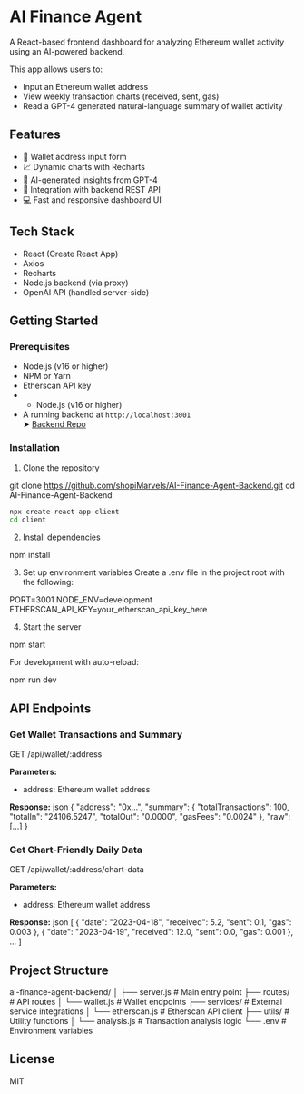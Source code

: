 # AI Finance Agent

A React-based frontend dashboard for analyzing Ethereum wallet activity using an AI-powered backend.

This app allows users to:
- Input an Ethereum wallet address
- View weekly transaction charts (received, sent, gas)
- Read a GPT-4 generated natural-language summary of wallet activity
  
## Features

- 🎯 Wallet address input form
- 📈 Dynamic charts with Recharts
- 🧠 AI-generated insights from GPT-4
- 🔁 Integration with backend REST API
- 💻 Fast and responsive dashboard UI

## Tech Stack

- React (Create React App)
- Axios
- Recharts
- Node.js backend (via proxy)
- OpenAI API (handled server-side)

## Getting Started

### Prerequisites

- Node.js (v16 or higher)
- NPM or Yarn
- Etherscan API key
- - Node.js (v16 or higher)
- A running backend at `http://localhost:3001`  
  ➤ [Backend Repo](https://github.com/shopiMarvels/AI-Finance-Agent-Backend)

### Installation

1. Clone the repository
   
git clone https://github.com/shopiMarvels/AI-Finance-Agent-Backend.git
   cd AI-Finance-Agent-Backend
   ```bash
   npx create-react-app client
   cd client
   ```

2. Install dependencies
   
npm install


3. Set up environment variables
   Create a .env file in the project root with the following:
   
PORT=3001
   NODE_ENV=development
   ETHERSCAN_API_KEY=your_etherscan_api_key_here


4. Start the server
   
npm start

   
   For development with auto-reload:
   
npm run dev


## API Endpoints

### Get Wallet Transactions and Summary

GET /api/wallet/:address


**Parameters:**
- address: Ethereum wallet address

**Response:**
json
{
  "address": "0x...",
  "summary": {
    "totalTransactions": 100,
    "totalIn": "24106.5247",
    "totalOut": "0.0000",
    "gasFees": "0.0024"
  },
  "raw": [...]
}


### Get Chart-Friendly Daily Data

GET /api/wallet/:address/chart-data


**Parameters:**
- address: Ethereum wallet address

**Response:**
json
[
  { "date": "2023-04-18", "received": 5.2, "sent": 0.1, "gas": 0.003 },
  { "date": "2023-04-19", "received": 12.0, "sent": 0.0, "gas": 0.001 },
  ...
]


## Project Structure

ai-finance-agent-backend/
│
├── server.js           # Main entry point
├── routes/             # API routes
│   └── wallet.js       # Wallet endpoints
├── services/           # External service integrations
│   └── etherscan.js    # Etherscan API client
├── utils/              # Utility functions
│   └── analysis.js     # Transaction analysis logic
└── .env                # Environment variables


## License

MIT
